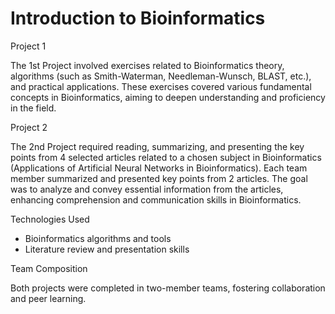 # Introduction to Bioinformatics

Project 1

The 1st Project involved exercises related to Bioinformatics theory, algorithms (such as Smith-Waterman, Needleman-Wunsch, BLAST, etc.), and practical applications. 
These exercises covered various fundamental concepts in Bioinformatics, aiming to deepen understanding and proficiency in the field.

Project 2

The 2nd Project required reading, summarizing, and presenting the key points from 4 selected articles related to a chosen subject in Bioinformatics (Applications of Artificial Neural Networks in Bioinformatics). 
Εach team member summarized and presented key points from 2 articles.
The goal was to analyze and convey essential information from the articles, enhancing comprehension and communication skills in Bioinformatics. 


Technologies Used

* Bioinformatics algorithms and tools
* Literature review and presentation skills

Team Composition

Both projects were completed in two-member teams, fostering collaboration and peer learning.




